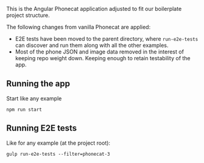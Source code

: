 This is the Angular Phonecat application adjusted to fit our boilerplate project
structure.

The following changes from vanilla Phonecat are applied:

*   E2E tests have been moved to the parent directory, where `run-e2e-tests` can
  discover and run them along with all the other examples.
*   Most of the phone JSON and image data removed in the interest of keeping
  repo weight down. Keeping enough to retain testability of the app.

## Running the app

Start like any example

```shell
npm run start
```

## Running E2E tests

Like for any example \(at the project root\):

```shell
gulp run-e2e-tests --filter=phonecat-3
```
